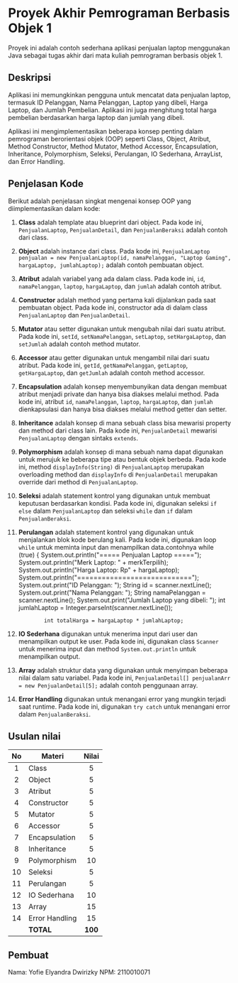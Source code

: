 # Proyek Akhir Pemrograman Berbasis Objek 1

Proyek ini adalah contoh sederhana aplikasi penjualan laptop menggunakan Java sebagai tugas akhir dari mata kuliah pemrograman berbasis objek 1.

## Deskripsi

Aplikasi ini memungkinkan pengguna untuk mencatat data penjualan laptop, termasuk ID Pelanggan, Nama Pelanggan, Laptop yang dibeli, Harga Laptop, dan Jumlah Pembelian. Aplikasi ini juga menghitung total harga pembelian berdasarkan harga laptop dan jumlah yang dibeli.

Aplikasi ini mengimplementasikan beberapa konsep penting dalam pemrograman berorientasi objek (OOP) seperti Class, Object, Atribut, Method Constructor, Method Mutator, Method Accessor, Encapsulation, Inheritance, Polymorphism, Seleksi, Perulangan, IO Sederhana, ArrayList, dan Error Handling.

## Penjelasan Kode

Berikut adalah penjelasan singkat mengenai konsep OOP yang diimplementasikan dalam kode:

1. **Class** adalah template atau blueprint dari object. Pada kode ini, `PenjualanLaptop`, `PenjualanDetail`, dan `PenjualanBeraksi` adalah contoh dari class.

2. **Object** adalah instance dari class. Pada kode ini, `PenjualanLaptop penjualan = new PenjualanLaptop(id, namaPelanggan, "Laptop Gaming", hargaLaptop, jumlahLaptop);` adalah contoh pembuatan object.

3. **Atribut** adalah variabel yang ada dalam class. Pada kode ini, `id`, `namaPelanggan`, `laptop`, `hargaLaptop`, dan `jumlah` adalah contoh atribut.

4. **Constructor** adalah method yang pertama kali dijalankan pada saat pembuatan object. Pada kode ini, constructor ada di dalam class `PenjualanLaptop` dan `PenjualanDetail`.

5. **Mutator** atau setter digunakan untuk mengubah nilai dari suatu atribut. Pada kode ini, `setId`, `setNamaPelanggan`, `setLaptop`, `setHargaLaptop`, dan `setJumlah` adalah contoh method mutator.

6. **Accessor** atau getter digunakan untuk mengambil nilai dari suatu atribut. Pada kode ini, `getId`, `getNamaPelanggan`, `getLaptop`, `getHargaLaptop`, dan `getJumlah` adalah contoh method accessor.

7. **Encapsulation** adalah konsep menyembunyikan data dengan membuat atribut menjadi private dan hanya bisa diakses melalui method. Pada kode ini, atribut `id`, `namaPelanggan`, `laptop`, `hargaLaptop`, dan `jumlah` dienkapsulasi dan hanya bisa diakses melalui method getter dan setter.

8. **Inheritance** adalah konsep di mana sebuah class bisa mewarisi property dan method dari class lain. Pada kode ini, `PenjualanDetail` mewarisi `PenjualanLaptop` dengan sintaks `extends`.

9. **Polymorphism** adalah konsep di mana sebuah nama dapat digunakan untuk merujuk ke beberapa tipe atau bentuk objek berbeda. Pada kode ini, method `displayInfo(String)` di `PenjualanLaptop` merupakan overloading method dan `displayInfo` di `PenjualanDetail` merupakan override dari method di `PenjualanLaptop`.

10. **Seleksi** adalah statement kontrol yang digunakan untuk membuat keputusan berdasarkan kondisi. Pada kode ini, digunakan seleksi `if else` dalam `PenjualanLaptop` dan seleksi `while` dan `if` dalam `PenjualanBeraksi`.

11. **Perulangan** adalah statement kontrol yang digunakan untuk menjalankan blok kode berulang kali. Pada kode ini, digunakan loop `while` untuk meminta input dan menampilkan data.contohnya while (true) {
                System.out.println("===== Penjualan Laptop =====");
                System.out.println("Merk Laptop: " + merkTerpilih);
                System.out.println("Harga Laptop: Rp" + hargaLaptop);
                System.out.println("============================");
                System.out.print("ID Pelanggan: ");
                String id = scanner.nextLine();
                System.out.print("Nama Pelanggan: ");
                String namaPelanggan = scanner.nextLine();
                System.out.print("Jumlah Laptop yang dibeli: ");
                int jumlahLaptop = Integer.parseInt(scanner.nextLine());

                int totalHarga = hargaLaptop * jumlahLaptop;

13. **IO Sederhana** digunakan untuk menerima input dari user dan menampilkan output ke user. Pada kode ini, digunakan class `Scanner` untuk menerima input dan method `System.out.println` untuk menampilkan output.

14. **Array** adalah struktur data yang digunakan untuk menyimpan beberapa nilai dalam satu variabel. Pada kode ini, `PenjualanDetail[] penjualanArr = new PenjualanDetail[5];` adalah contoh penggunaan array.

15. **Error Handling** digunakan untuk menangani error yang mungkin terjadi saat runtime. Pada kode ini, digunakan `try catch` untuk menangani error dalam `PenjualanBeraksi`.

## Usulan nilai

| No  | Materi         |  Nilai  |
| :-: | -------------- | :-----: |
|  1  | Class          |    5    |
|  2  | Object         |    5    |
|  3  | Atribut        |    5    |
|  4  | Constructor    |    5    |
|  5  | Mutator        |    5    |
|  6  | Accessor       |    5    |
|  7  | Encapsulation  |    5    |
|  8  | Inheritance    |    5    |
|  9  | Polymorphism   |   10    |
| 10  | Seleksi        |    5    |
| 11  | Perulangan     |    5    |
| 12  | IO Sederhana   |   10    |
| 13  | Array          |   15    |
| 14  | Error Handling |   15    |
|     | **TOTAL**      | **100** |

## Pembuat

Nama: Yofie Elyandra Dwirizky
NPM: 2110010071
